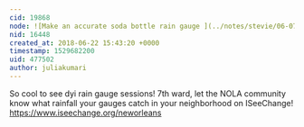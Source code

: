 ```yaml
---
cid: 19868
node: ![Make an accurate soda bottle rain gauge ](../notes/stevie/06-07-2018/accurate-soda-bottle-rain-gauge)
nid: 16448
created_at: 2018-06-22 15:43:20 +0000
timestamp: 1529682200
uid: 477502
author: juliakumari
---
```


So cool to see dyi rain gauge sessions! 7th ward, let the NOLA community know what rainfall your gauges catch in your neighborhood on ISeeChange! https://www.iseechange.org/neworleans